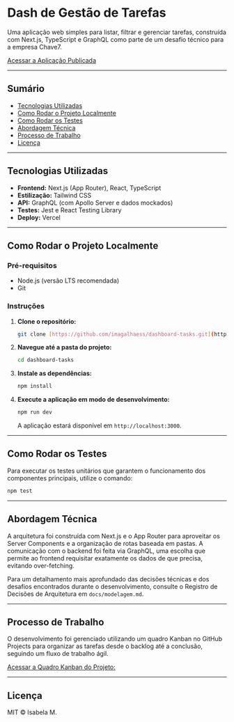 # Dash de Gestão de Tarefas

Uma aplicação web simples para listar, filtrar e gerenciar tarefas, construída com Next.js, TypeScript e GraphQL como parte de um desafio técnico para a empresa Chave7.

[Acessar a Aplicação Publicada](https://dashboard-tasks-y8sz.vercel.app/)

---

## Sumário

- [Tecnologias Utilizadas](#tecnologias-utilizadas)
- [Como Rodar o Projeto Localmente](#como-rodar-o-projeto-localmente)
- [Como Rodar os Testes](#como-rodar-os-testes)
- [Abordagem Técnica](#abordagem-técnica)
- [Processo de Trabalho](#processo-de-trabalho)
- [Licença](#licença)

---

## Tecnologias Utilizadas

- **Frontend:** Next.js (App Router), React, TypeScript
- **Estilização:** Tailwind CSS
- **API:** GraphQL (com Apollo Server e dados mockados)
- **Testes:** Jest e React Testing Library
- **Deploy:** Vercel

---

## Como Rodar o Projeto Localmente

### Pré-requisitos

- Node.js (versão LTS recomendada)
- Git

### Instruções

1.  **Clone o repositório:**

    ```bash
    git clone [https://github.com/imagalhaess/dashboard-tasks.git](https://github.com/imagalhaess/dashboard-tasks.git)
    ```

2.  **Navegue até a pasta do projeto:**

    ```bash
    cd dashboard-tasks
    ```

3.  **Instale as dependências:**

    ```bash
    npm install
    ```

4.  **Execute a aplicação em modo de desenvolvimento:**
    ```bash
    npm run dev
    ```
    A aplicação estará disponível em `http://localhost:3000`.

---

## Como Rodar os Testes

Para executar os testes unitários que garantem o funcionamento dos componentes principais, utilize o comando:

```bash
npm test
```

---

## Abordagem Técnica

A arquitetura foi construída com Next.js e o App Router para aproveitar os Server Components e a organização de rotas baseada em pastas. A comunicação com o backend foi feita via GraphQL, uma escolha que permite ao frontend requisitar exatamente os dados de que precisa, evitando over-fetching.

Para um detalhamento mais aprofundado das decisões técnicas e dos desafios encontrados durante o desenvolvimento, consulte o Registro de Decisões de Arquitetura em `docs/modelagem.md`.

---

## Processo de Trabalho

O desenvolvimento foi gerenciado utilizando um quadro Kanban no GitHub Projects para organizar as tarefas desde o backlog até a conclusão, seguindo um fluxo de trabalho ágil.

[Acessar a Quadro Kanban do Projeto:](https://github.com/users/imagalhaess/projects/3)

---

## Licença

MIT © Isabela M.
